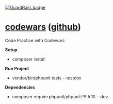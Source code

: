 [![GuardRails badge](https://api.guardrails.io/v2/badges/204556?token=8db0a2bb8ab9306a3a865d3f776bc4f79dc387880abd627119a6ca3748bf3140)](https://dashboard.guardrails.io/gh/olivenbarcelon/repos/204556)
# [codewars](https://www.codewars.com) ([github](https://github.com/olivenbarcelon/codewars))
Code Practice with Codewars

**Setup**
<!-- * composer init -->
* composer install

**Run Project**
* vendor/bin/phpunit tests --testdox

**Dependencies**
* composer require phpunit/phpunit:^9.5.10 --dev
